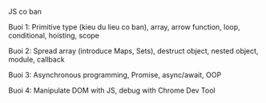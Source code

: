 JS co ban

Buoi 1: Primitive type (kieu du lieu co ban), array, arrow function, loop, conditional, hoisting, scope

Buoi 2: Spread array (introduce Maps, Sets), destruct object, nested object, module, callback

Buoi 3: Asynchronous programming, Promise, async/await, OOP

Buoi 4: Manipulate DOM with JS, debug with Chrome Dev Tool

